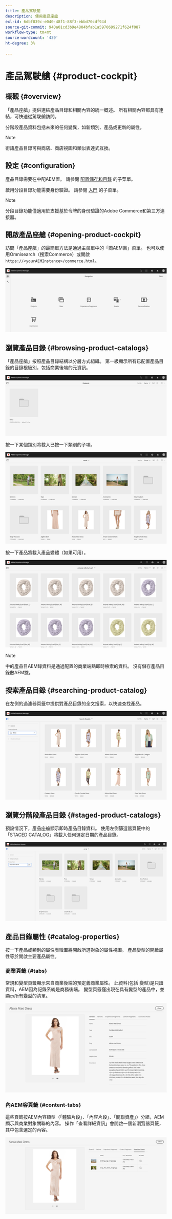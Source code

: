 ```yaml
---
title: 產品駕駛艙
description: 使用產品座艙
exl-id: 6dbf039c-e040-48f1-88f3-ebbd70cdf94d
source-git-commit: 940a01cd3b9e4804bfab1a5970699271f624f087
workflow-type: tm+mt
source-wordcount: '439'
ht-degree: 3%

---
```


# 產品駕駛艙 {#product-cockpit}

## 概觀 {#overview}

「產品座艙」提供連結產品目錄和相關內容的統一概述。 所有相關內容都具有連結，可快速從駕駛艙訪問。

分階段產品資料包括未來的任何變異，如新類別、產品或更新的屬性。

>[!NOTE]
>
>術語產品目錄可與商店、商店視圖和類似表達式互換。

## 設定 {#configuration}

產品目錄需要在中配AEM置。 請參閱 [配置儲存和目錄](https://experienceleague.adobe.com/docs/experience-manager-cloud-service/content-and-commerce/storefront/getting-started.html?#catalog) 的子菜單。

啟用分段目錄功能需要身份驗證。 請參閱 [入門](https://experienceleague.adobe.com/docs/experience-manager-cloud-service/content-and-commerce/storefront/getting-started.html) 的子菜單。

>[!NOTE]
>
>分段目錄功能僅適用於支援基於令牌的身份驗證的Adobe Commerce和第三方連接器。

## 開啟產品座艙 {#opening-product-cockpit}

訪問「產品座艙」的最簡單方法是通過主菜單中的「商AEM業」菜單。 也可以使用Omnisearch（搜索Commerce）或開啟 `https://<yourAEMInstance>/commerce.html`。

![AEM菜單](../assets/aem-menu.png)

## 瀏覽產品目錄 {#browsing-product-catalogs}

「產品座艙」按照產品目錄結構以分層方式組織。 第一級顯示所有已配置產品目錄的目錄根級別，包括商業後端的元資訊。

![配置的目錄](../assets/catalog-overview.png)

按一下某個類別將載入已按一下類別的子項。

![類別子項](../assets/catalog-category-children.png)

按一下產品將載入產品變體（如果可用）。

![產品變體](../assets/catalog-product-variation.png)

>[!NOTE]
>
>中的產品目AEM錄資料是通過配置的商業端點即時檢索的資料。 沒有儲存產品目錄數AEM據。

## 搜索產品目錄 {#searching-product-catalog}

在左側的過濾器頁籤中提供對產品目錄的全文搜索，以快速查找產品。

![搜尋](../assets/search-cockpit.png)

## 瀏覽分階段產品目錄 {#staged-product-catalogs}

預設情況下，產品座艙顯示即時產品目錄資料。 使用左側篩選器頁籤中的「STACED CATALOG」將載入任何選定日期的產品目錄。

![暫存目錄](../assets/staged-cockpit.png)

## 產品目錄屬性 {#catalog-properties}

按一下產品或類別的屬性表徵圖將開啟所選對象的屬性視圖。 產品變型的開啟屬性等於開啟主要產品屬性。

### 商業頁籤 {#tabs}

常規和變型頁籤顯示來自商業後端的預定義商業屬性。 此資料(包括 變型)是只讀資料，AEM因為記錄系統是商務後端。 變型頁籤僅出現在具有變型的產品中，並顯示所有變型的清單。

![目錄屬性](../assets/catalog-properties.png)

### 內AEM容頁籤 {#content-tabs}

這些頁籤按AEM內容類型（「體驗片段」、「內容片段」、「關聯資產」）分組，AEM顯示與商業對象關聯的內容。 操作「查看詳細資訊」會開啟一個新瀏覽器頁籤，其中包含選定的內容。

![內容屬性](../assets/content-properties.png)
